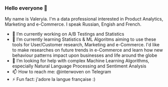 ### Hello everyone :herb:
My name is Valeryia. I'm a data professional interested in Product Analytics, Marketing and e-Commerce. 
I speak Russian, Engish and French.

- 🔭 I’m currently working on A/B Testings and Statistics 
- 🌱 I’m currently learning Statistics & ML Algoritms aiming to use these tools for User/Customer research, Marketing and e-Commerce. I'd like to make researches on future trends in e-Commerce and learn how new behaviour patterns impact upon businesses and life around the globe
- 🤔 I’m looking for help with complex Machine Learning Algorithms, especially Natural Language Processing and Sentiment Analysis
- 📫 How to reach me: @interwoven on Telegram
- ⚡ Fun fact: j'adore la langue française :) 
